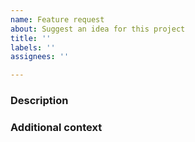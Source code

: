 ```yaml
---
name: Feature request
about: Suggest an idea for this project
title: ''
labels: ''
assignees: ''

---
```


### Description
<!-- Provide a general description of the feature you would like. -->
<!-- If you want to, you can suggest a draft design or API. -->
<!-- This way we have a deeper discussion on the feature. -->


### Additional context
<!-- Add any other context or screenshots about the feature request here. -->
<!-- This part is optional. -->

<!-- Based on astropy's feature-request template -->
